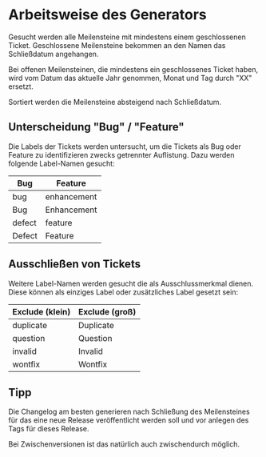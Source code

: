 # Arbeitsweise des Generators

Gesucht werden alle Meilensteine mit mindestens einem geschlossenen Ticket.
Geschlossene Meilensteine bekommen an den Namen das Schließdatum angehangen.

Bei offenen Meilensteinen, die mindestens ein geschlossenes Ticket haben,
wird vom Datum das aktuelle Jahr genommen, Monat und Tag durch "XX" ersetzt.

Sortiert werden die Meilensteine absteigend nach Schließdatum.


## Unterscheidung "Bug" / "Feature"

Die Labels der Tickets werden untersucht, um die Tickets als Bug oder Feature zu
identifizieren zwecks getrennter Auflistung.
Dazu werden folgende Label-Namen gesucht:

Bug | Feature
--- | -------
bug | enhancement
Bug | Enhancement
defect | feature
Defect | Feature


## Ausschließen von Tickets

Weitere Label-Namen werden gesucht die als Ausschlussmerkmal dienen.
Diese können als einziges Label oder zusätzliches Label gesetzt sein:

Exclude (klein) | Exclude (groß)
--------------- | --------------
duplicate | Duplicate
question | Question
invalid | Invalid
wontfix | Wontfix


## Tipp

Die Changelog am besten generieren nach Schließung des Meilensteines für das
eine neue Release veröffentlicht werden soll und vor anlegen des Tags für dieses
Release.

Bei Zwischenversionen ist das natürlich auch zwischendurch möglich.
